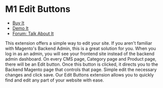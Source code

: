 # M1 Edit Buttons

 - [Buy It](https://merchantprotocol.com/store/magento-extensions/magento-v1-0/edit-buttons.html)
 - [Demo It](http://demo.merchantprotocol.com/M1-edit-buttons)
 - [Forum: Talk About It](https://merchantprotocol.com/forums/forum/magento-plugin-forum/edit-buttons/)

This extension offers a simple way to edit your site. If you aren't familiar with Magento's Backend Admin, this is a great solution for you. When you log in as an admin, you will see your frontend site instead of the backend admin dashboard. On every CMS page, Category page and Product page, there will be an Edit button. Once this button is clicked, it directs you to the Backend Magento page that controls that page. Simple edit the necessary changes and click save. Our Edit Buttons extension allows you to quickly find and edit any part of your website with ease. 




